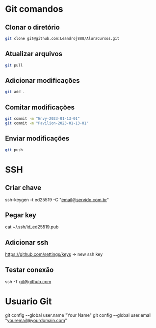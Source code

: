 # Git comandos

## Clonar o diretório

```bash
git clone git@github.com:Leandroj888/AluraCursos.git
```

## Atualizar arquivos

```bash
git pull
```

## Adicionar modificações

```bash
git add .
```

## Comitar modificações

```bash
git commit -m "Envy-2023-01-13-01"
git commit -m "Pavilion-2023-01-13-01"
```

## Enviar modificações

```bash
git push
```

# SSH

## Criar chave
ssh-keygen -t ed25519 -C "email@servido.com.br"

## Pegar key
cat ~/.ssh/id_ed25519.pub

## Adicionar ssh
https://github.com/settings/keys -> new ssh key

## Testar conexão
ssh -T git@github.com


# Usuario Git
git config --global user.name "Your Name"
git config --global user.email "youremail@yourdomain.com"